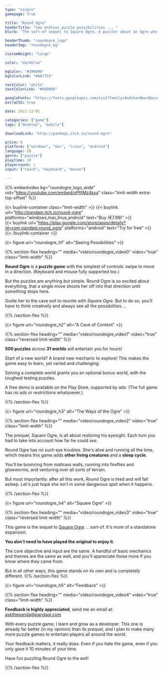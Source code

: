 ```yaml
---
type: "single"
gamepage: true

title: "Round Ogre"
headerTitle: "Saw endless puzzle possibilities ... "
blurb: "The sort-of sequel to Square Ogre. A puzzler about an Ogre who is just too excited about life."

headerThumb: "roundogre_logo"
headerImg: "roundogre_bg"

customHeight: "large"

color: "darkblue"

bgColor: "#396096"
bgColorLink: "#AA77C5"

textColor: "white"
textColorLink: "#660080"

googleFonts: "https://fonts.googleapis.com/css2?family=Andika+New+Basic:ital,wght@0,400;0,700;1,400;1,700&family=Hanalei+Fill&display=swap"
extraCSS: true

date: 2021-12-01

categories: ["game"]
tags: ["desktop", "mobile"]

downloadLink: "http://pandaqi.itch.io/round-ogre"

price: 8
platform: ["windows", "mac", "linux", "android"]
language: EN
genre: ["puzzle"]
playtime: 10
playercount: 1
input: ["touch", "keyboard", "mouse"]

---
```


{{% embedvideo bg="roundogre_logo_wide" vid="https://youtube.com/embed/oPflIMz4kys" class="limit-width extra-top-offset" %}}

{{< buylink-container class="limit-width" >}}
{{< buylink url="http://pandaqi.itch.io/round-ogre" platforms="windows,mac,linux,android" text="Buy (&euro;7.99)" >}} 		
{{< buylink url="https://play.google.com/store/apps/details?id=com.pandaqi.round_ogre" platforms="android" text="Try for free" >}} 
{{< /buylink-container >}}

<!-- Section 1: Seeing possibilities -->
<div class="image-as-heading">
{{< figure url="roundogre_h1" alt="Seeing Possibilities" >}}
</div>

{{% section-flex heading="" media="video/roundogre_video0" video="true" class="limit-width"  %}}

**Round Ogre** is a **puzzle game** with the simplest of controls: swipe to move in a direction. (Keyboard and mouse fully supported too.)

But the puzzles are anything _but_ simple. Round Ogre is so excited about everything, that a single move shoots her off into that direction until _something_ stops here.

Guide her to the cave exit to reunite with _Square Ogre_. But to do so, you'll have to think creatively and always see all the possibilities ...

{{% /section-flex %}}

<!-- Section 2: A Cave of Content -->
<div class="image-as-heading">
{{< figure url="roundogre_h2" alt="A Cave of Content" >}}
</div>

{{% section-flex heading="" media="video/roundogre_video1" video="true" class="reversed limit-width" %}}

**500 puzzles** across **31 worlds** will entertain you for hours!

Start of a new world? A brand new mechanic to explore! This makes the game easy to learn, yet varied and challenging.

Solving a complete world grants you an optional bonus world, with the toughest testing puzzles.

A free demo is available on the Play Store, supported by ads. (The full game has no ads or restrictions whatsoever.)

{{% /section-flex %}}

<!-- Section 3: The Ways of the Ogre -->
<div class="image-as-heading">
{{< figure url="roundogre_h3" alt="The Ways of the Ogre" >}}
</div>

{{% section-flex heading="" media="video/roundogre_video2" video="true" class="limit-width" %}}

The prequel, Square Ogre, is all about restoring his eyesight. Each turn you had to take into account how far he could _see_.

Round Ogre has no such eye troubles. She's alive and running all the time, which means this game adds **other living creatures** and a **sleep cycle**.

You'll be bouncing from mattrass walls, running into fireflies and glowworms, and venturing over all sorts of terrain. 

But most importantly: after all this work, Round Ogre is tired and _will_ fall asleep. Let's just hope she isn't in some dangerous spot when it happens.

{{% /section-flex %}}

<!-- Section 4: Square Ogre -->
<div class="image-as-heading">
{{< figure url="roundogre_h4" alt="Square Ogre" >}}
</div>

{{% section-flex heading="" media="video/roundogre_video3" video="true" class="reversed limit-width" %}}

This game is the sequel to [Square Ogre](https://pandaqi.com/square-ogre) ... sort-of. It's more of a standalone expansion.

**You _don't_ need to have played the original to enjoy it.**

The core objective and input are the same. A handful of basic mechanics and themes are the same as well, and you'll appreciate those more if you know where they came from.

But in all other ways, this game stands on its own and is completely different.
{{% /section-flex %}}

<!-- Section 5: Feedback -->
<div class="image-as-heading">
{{< figure url="roundogre_h5" alt="Feedback" >}}
</div>

{{% section-flex heading="" media="video/roundogre_video4" video="true" class="limit-width" %}}

**Feedback is highly appreciated**, send me an email at: [askthepanda@pandaqi.com](mailto:askthepanda@pandaqi.com)

With every puzzle game, I learn and grow as a developer. This one is already far better (in my opinion) than its prequel, and I plan to make many more puzzle games to entertain players all around the world.

Your feedback matters, it really does. Even if you hate the game, even if you only gave it 10 minutes of your time.

Have fun puzzling Round Ogre to the exit!

{{% /section-flex %}}